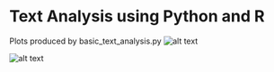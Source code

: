 # Text Analysis using Python and R
Plots produced by basic_text_analysis.py
![alt text](https://github.com/durso/text-analysis/blob/main/basic-text-analysis-py/GMEBar.png?raw=true)

![alt text](https://github.com/durso/text-analysis/blob/main/basic-text-analysis-py/GMEgraph.png?raw=true)

